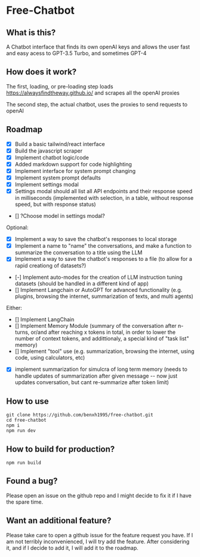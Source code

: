 # Free-Chatbot

## What is this?
A Chatbot interface that finds its own openAI keys and allows the user fast and easy acess to GPT-3.5 Turbo, and sometimes GPT-4

## How does it work?
The first, loading, or pre-loading step loads https://alwaysfindtheway.github.io/ and scrapes all the openAI proxies

The second step, the actual chatbot, uses the proxies to send requests to openAI

## Roadmap
- [x] Build a basic tailwind/react interface
- [x] Build the javascript scraper
- [x] Implement chatbot logic/code
- [x] Added markdown support for code highlighting
- [x] Implement interface for system prompt changing
- [x] Implement system prompt defaults
- [x] Implement settings modal
- [x] Settings modal should all list all API endpoints and their response speed in milliseconds (implemented with selection, in a table, without response speed, but with response status)
- [] ?Choose model in settings modal?

Optional:
- [x] Implement a way to save the chatbot's responses to local storage
- [x] Implement a name to "name" the conversations, and make a function to summarize the conversation to a title using the LLM
- [x] Implement a way to save the chatbot's responses to a file (to allow for a rapid creationg of datasets?)
- [-] Implement auto-modes for the creation of LLM instruction tuning datasets (should be handled in a different kind of app)
- [] Implement Langchain or AutoGPT for advanced functionality (e.g. plugins, browsing the internet, summarization of texts, and multi agents)

Either:
- [] Implement LangChain
- [] Implement Memory Module (summary of the conversation after n-turns, or/and after reaching x tokens in total, in order to lower the number of context tokens, and addittionaly, a special kind of "task list" memory)
- [] Implement "tool" use (e.g. summarization, browsing the internet, using code, using calculators, etc)
- [x] implement summarization for simulcra of long term memory (needs to handle updates of summarization after given message -- now just updates conversation, but cant re-summarize after token limit)

## How to use
```
git clone https://github.com/benxh1995/free-chatbot.git
cd free-chatbot
npm i
npm run dev
```

## How to build for production?
```
npm run build
```

## Found a bug?
Please open an issue on the github repo and I might decide to fix it if I have the spare time.

## Want an additional feature?
Please take care to open a github issue for the feature request you have. If I am not terribly inconvenienced, I will try add the feature. After considering it, and if I decide to add it, I will add it to the roadmap.